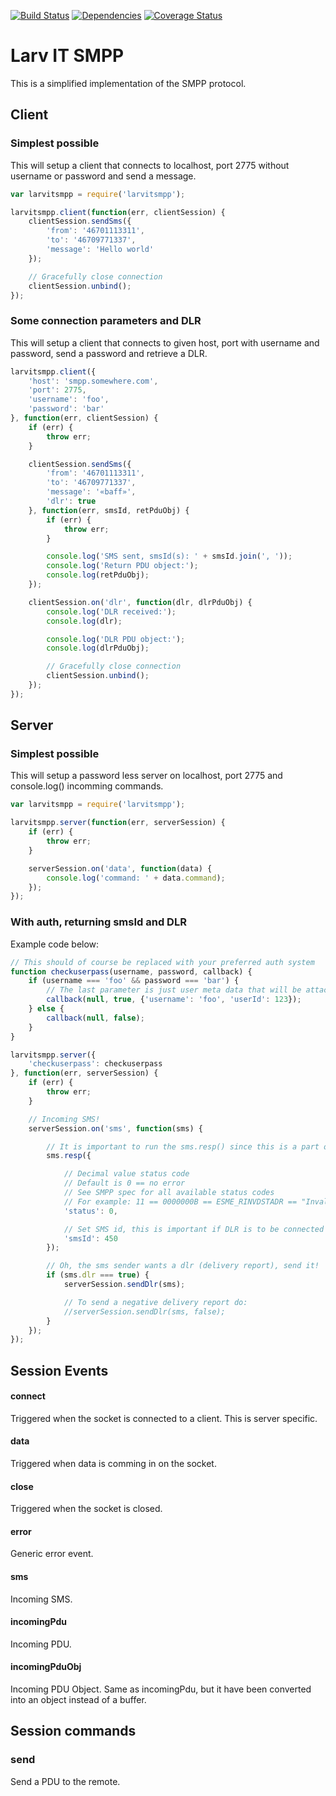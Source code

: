 [![Build Status](https://travis-ci.org/larvit/larvitsmpp.svg)](https://travis-ci.org/larvit/larvitsmpp) [![Dependencies](https://david-dm.org/larvit/larvitsmpp.svg)](https://david-dm.org/larvit/larvitsmpp.svg)
[![Coverage Status](https://coveralls.io/repos/larvit/larvitsmpp/badge.svg)](https://coveralls.io/github/larvit/larvitsmpp)

# Larv IT SMPP

This is a simplified implementation of the SMPP protocol.

## Client

### Simplest possible

This will setup a client that connects to localhost, port 2775 without username or password and send a message.

```javascript
var larvitsmpp = require('larvitsmpp');

larvitsmpp.client(function(err, clientSession) {
	clientSession.sendSms({
		'from': '46701113311',
		'to': '46709771337',
		'message': 'Hello world'
	});

	// Gracefully close connection
	clientSession.unbind();
});
```

### Some connection parameters and DLR

This will setup a client that connects to given host, port with username and password, send a password and retrieve a DLR.

```javascript
larvitsmpp.client({
	'host': 'smpp.somewhere.com',
	'port': 2775,
	'username': 'foo',
	'password': 'bar'
}, function(err, clientSession) {
	if (err) {
		throw err;
	}

	clientSession.sendSms({
		'from': '46701113311',
		'to': '46709771337',
		'message': '«baff»',
		'dlr': true
	}, function(err, smsId, retPduObj) {
		if (err) {
			throw err;
		}

		console.log('SMS sent, smsId(s): ' + smsId.join(', '));
		console.log('Return PDU object:');
		console.log(retPduObj);
	});

	clientSession.on('dlr', function(dlr, dlrPduObj) {
		console.log('DLR received:');
		console.log(dlr);

		console.log('DLR PDU object:');
		console.log(dlrPduObj);

		// Gracefully close connection
		clientSession.unbind();
	});
});
```

## Server

### Simplest possible

This will setup a password less server on localhost, port 2775 and console.log() incomming commands.

```javascript
var larvitsmpp = require('larvitsmpp');

larvitsmpp.server(function(err, serverSession) {
	if (err) {
		throw err;
	}

	serverSession.on('data', function(data) {
		console.log('command: ' + data.command);
	});
});
```

### With auth, returning smsId and DLR

Example code below:

```javascript
// This should of course be replaced with your preferred auth system
function checkuserpass(username, password, callback) {
	if (username === 'foo' && password === 'bar') {
		// The last parameter is just user meta data that will be attached to the session as "userData" and is optional
		callback(null, true, {'username': 'foo', 'userId': 123});
	} else {
		callback(null, false);
	}
}

larvitsmpp.server({
	'checkuserpass': checkuserpass
}, function(err, serverSession) {
	if (err) {
		throw err;
	}

	// Incoming SMS!
	serverSession.on('sms', function(sms) {

		// It is important to run the sms.resp() since this is a part of the protocol
		sms.resp({

			// Decimal value status code
			// Default is 0 == no error
			// See SMPP spec for all available status codes
			// For example: 11 == 0000000B == ESME_RINVDSTADR == "Invalid destination address".
			'status': 0,

			// Set SMS id, this is important if DLR is to be connected with the right SMS but is not mandatory
			'smsId': 450
		});

		// Oh, the sms sender wants a dlr (delivery report), send it!
		if (sms.dlr === true) {
			serverSession.sendDlr(sms);

			// To send a negative delivery report do:
			//serverSession.sendDlr(sms, false);
		}
	});
});
```

## Session Events

#### connect

Triggered when the socket is connected to a client. This is server specific.

#### data

Triggered when data is comming in on the socket.

#### close

Triggered when the socket is closed.

#### error

Generic error event.

#### sms

Incoming SMS.

#### incomingPdu

Incoming PDU.

#### incomingPduObj

Incoming PDU Object. Same as incomingPdu, but it have been converted into an object instead of a buffer.

## Session commands

### send

Send a PDU to the remote.
